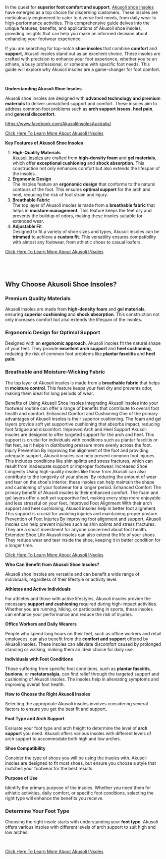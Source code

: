 <!-- ####### HEY, I AM THE SOURCE EDITOR! #########-->
<p>In the quest for <strong>superior foot comfort and support</strong>, <a href="https://www.facebook.com/AkusoliInsolesAustralia/">Akusoli shoe insoles</a> have emerged as a top choice for discerning customers. These insoles are meticulously engineered to cater to diverse foot needs, from daily wear to high-performance activities. This comprehensive guide delves into the unique features, benefits, and applications of Akusoli shoe insoles, providing insights that can help you make an informed decision about enhancing your footwear experience.</p>
<p>If you are searching for top-notch <strong>shoe insoles</strong> that combine <strong>comfort</strong> and <strong>support</strong>, Akusoli insoles stand out as an excellent choice. These insoles are crafted with precision to enhance your foot experience, whether you're an athlete, a busy professional, or someone with specific foot needs. This guide will explore why Akusoli insoles are a game-changer for foot comfort.</p>
<p>&nbsp;</p>
<p><strong>Understanding Akusoli Shoe Insoles</strong></p>
<p>Akusoli shoe insoles are designed with <strong>advanced technology and premium materials</strong> to deliver unmatched support and comfort. These insoles aim to address common foot problems such as <strong>arch support issues</strong>, <strong>heel pain</strong>, and <strong>general discomfort</strong>.</p>
<p><a href="https://www.facebook.com/AkusoliInsolesAustralia/">https://www.facebook.com/AkusoliInsolesAustralia/</a></p>

<p><a href="https://tinyurl.com/bdzx7x6c">Click Here To Learn More About Akusoli INsoles</a></p>

<!-- ####### HEY, I AM THE SOURCE EDITOR! #########-->
<p><strong>Key Features of Akusoli Shoe Insoles</strong></p>
<ol>
<li><strong>High-Quality Materials</strong><br /><a href="https://www.facebook.com/AkusoliInsolesAustralia/">Akusoli insoles</a> are crafted from <strong>high-density foam</strong> and <strong>gel materials</strong>, which offer <strong>exceptional cushioning</strong> and <strong>shock absorption</strong>. This construction not only enhances comfort but also extends the lifespan of the insoles.</li>
<li><strong>Ergonomic Design</strong><br />The insoles feature an <strong>ergonomic design</strong> that conforms to the natural contours of the foot. This ensures <strong>optimal support</strong> for the arch and heel, reducing the risk of foot strain and injury.</li>
<li><strong>Breathable Fabric</strong><br />The top layer of Akusoli insoles is made from a <strong>breathable fabric</strong> that helps in <strong>moisture management</strong>. This feature keeps the feet dry and prevents the buildup of odors, making these insoles suitable for extended wear.</li>
<li><strong>Adjustable Fit</strong><br />Designed to fit a variety of shoe sizes and types, Akusoli insoles can be <strong>trimmed</strong> to achieve a <strong>custom fit</strong>. This versatility ensures compatibility with almost any footwear, from athletic shoes to casual loafers.</li>
</ol>

<p><a href="https://tinyurl.com/bdzx7x6c">Click Here To Learn More About Akusoli INsoles</a></p>

<h2><strong>&nbsp;</strong></h2>
<h2><strong>Why Choose Akusoli Shoe Insoles?</strong></h2>
<h3><strong>Premium Quality Materials</strong></h3>
<p>Akusoli insoles are made from <strong>high-density foam</strong> and <strong>gel materials</strong>, ensuring <strong>superior cushioning</strong> and <strong>shock absorption</strong>. This construction not only increases comfort but also extends the lifespan of the insoles.</p>
<h3><strong>Ergonomic Design for Optimal Support</strong></h3>
<p>Designed with an <strong>ergonomic approach</strong>, Akusoli insoles fit the natural shape of your feet. They provide <strong>excellent arch support</strong> and <strong>heel cushioning</strong>, reducing the risk of common foot problems like <strong>plantar fasciitis</strong> and <strong>heel pain</strong>.</p>
<h3><strong>Breathable and Moisture-Wicking Fabric</strong></h3>
<p>The top layer of Akusoli insoles is made from a <strong>breathable fabric</strong> that helps in <strong>moisture control</strong>. This feature keeps your feet dry and prevents odor, making them ideal for long periods of wear.</p>


Benefits of Using Akusoli Shoe Insoles
Integrating Akusoli insoles into your footwear routine can offer a range of benefits that contribute to overall foot health and comfort.
Enhanced Comfort and Cushioning
One of the primary advantages of Akusoli insoles is their superior cushioning. The foam and gel layers provide soft yet supportive cushioning that absorbs impact, reducing foot fatigue and discomfort.
Improved Arch and Heel Support
Akusoli insoles are designed to offer targeted support for the arch and heel. This support is crucial for individuals with conditions such as plantar fasciitis or flat feet, as it helps in distributing pressure more evenly across the foot.
Injury Prevention
By improving the alignment of the foot and providing adequate support, Akusoli insoles can help prevent common foot injuries. This includes conditions like shin splints and stress fractures, which can result from inadequate support or improper footwear.
Increased Shoe Longevity
Using high-quality insoles like those from Akusoli can also contribute to the longevity of your shoes. By reducing the amount of wear and tear on the shoe's interior, these insoles can help maintain the shape and cushioning of your footwear for a longer period.
Enhanced Comfort
The primary benefit of Akusoli insoles is their enhanced comfort. The foam and gel layers offer a soft yet supportive feel, making every step more enjoyable and less stressful on your feet.
Improved Foot Alignment
With their arch support and heel cushioning, Akusoli insoles help in better foot alignment. This support is crucial for avoiding injuries and maintaining proper posture.
Prevention of Foot Injuries
By improving foot alignment and support, Akusoli insoles can help prevent injuries such as shin splints and stress fractures. They are a smart investment for anyone concerned about foot health.
Extended Shoe Life
Akusoli insoles can also extend the life of your shoes. They reduce wear and tear inside the shoe, keeping it in better condition for a longer time.

<p><a href="https://tinyurl.com/bdzx7x6c">Click Here To Learn More About Akusoli INsoles</a></p>


<p><strong>Who Can Benefit from Akusoli Shoe Insoles?</strong></p>
<p>Akusoli shoe insoles are versatile and can benefit a wide range of individuals, regardless of their lifestyle or activity level.</p>
<p><strong>Athletes and Active Individuals</strong></p>
<p>For athletes and those with active lifestyles, Akusoli insoles provide the necessary <strong>support and cushioning</strong> required during high-impact activities. Whether you are running, hiking, or participating in sports, these insoles can enhance your performance and reduce the risk of injuries.</p>
<p><strong>Office Workers and Daily Wearers</strong></p>
<p>People who spend long hours on their feet, such as office workers and retail employees, can also benefit from the <strong>comfort and support</strong> offered by Akusoli insoles. These insoles can alleviate discomfort caused by prolonged standing or walking, making them an ideal choice for daily use.</p>
<p><strong>Individuals with Foot Conditions</strong></p>
<p>Those suffering from specific foot conditions, such as <strong>plantar fasciitis</strong>, <strong>bunions</strong>, or <strong>metatarsalgia</strong>, can find relief through the targeted support and cushioning of Akusoli insoles. The insoles help in alleviating symptoms and improving overall foot health.</p>
<p><strong>How to Choose the Right Akusoli Insoles</strong></p>
<p>Selecting the appropriate Akusoli insoles involves considering several factors to ensure you get the best fit and support.</p>
<p><strong>Foot Type and Arch Support</strong></p>
<p>Evaluate your foot type and arch height to determine the level of <strong>arch support</strong> you need. Akusoli offers various insoles with different levels of arch support to accommodate both high and low arches.</p>
<p><strong>Shoe Compatibility</strong></p>
<p>Consider the type of shoes you will be using the insoles with. Akusoli insoles are designed to fit most shoes, but ensure you choose a style that matches your footwear for the best results.</p>
<p><strong>Purpose of Use</strong></p>
<p>Identify the primary purpose of the insoles. Whether you need them for athletic activities, daily comfort, or specific foot conditions, selecting the right type will enhance the benefits you receive.</p>
<h3><strong>Determine Your Foot Type</strong></h3>
<p>Choosing the right insole starts with understanding your <strong>foot type</strong>. Akusoli offers various insoles with different levels of arch support to suit high and low arches.</p>
<p>&nbsp;</p>

<p><a href="https://tinyurl.com/bdzx7x6c">Click Here To Learn More About Akusoli INsoles</a></p>
